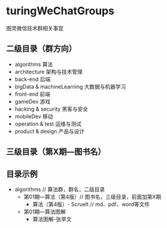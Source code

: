 # turingWeChatGroups
图灵微信技术群相关事宜

## 二级目录（群方向）

- algorithms  算法
- architecture 架构与技术管理
- back-end  后端 
- bigData &  machineLearning 大数据与机器学习
- front-end  前端
- gameDev  游戏 
- hacking & security 黑客与安全
- mobileDev 移动 
- operation & test 运维与测试
- product & design 产品与设计 

## 三级目录（第X期—图书名）


## 目录示例

- algorithms // 算法群，群名，二级目录 
  - 第01期—算法（第4版）// 图书名，三级目录，前面加第X期
    - 算法（第4版）- Scruelt // md、pdf、word等文件
  - 第01期—算法图解
    - 算法图解-张旱文
    
